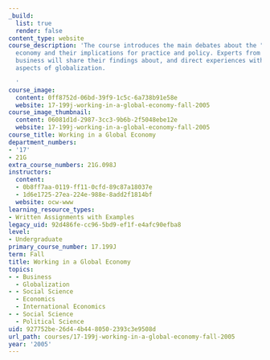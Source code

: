```yaml
---
_build:
  list: true
  render: false
content_type: website
course_description: 'The course introduces the main debates about the "new" global
  economy and their implications for practice and policy. Experts from academia and
  business will share their findings about, and direct experiences with, different
  aspects of globalization.

  '
course_image:
  content: 0ff8752d-06bd-39f9-1c5c-6a738b91e58e
  website: 17-199j-working-in-a-global-economy-fall-2005
course_image_thumbnail:
  content: 06081d1d-2987-3cc3-9b6b-2f5048ebe12e
  website: 17-199j-working-in-a-global-economy-fall-2005
course_title: Working in a Global Economy
department_numbers:
- '17'
- 21G
extra_course_numbers: 21G.098J
instructors:
  content:
  - 0b8ff7aa-0119-ff11-0cfd-89c87a18037e
  - 1d6e1725-27ea-224e-988e-8add2f1814bf
  website: ocw-www
learning_resource_types:
- Written Assignments with Examples
legacy_uid: 92d486fe-cc96-5bd9-ef1f-e4afc90efba8
level:
- Undergraduate
primary_course_number: 17.199J
term: Fall
title: Working in a Global Economy
topics:
- - Business
  - Globalization
- - Social Science
  - Economics
  - International Economics
- - Social Science
  - Political Science
uid: 927752be-26d4-4b44-8050-2393c3e9508d
url_path: courses/17-199j-working-in-a-global-economy-fall-2005
year: '2005'
---
```

